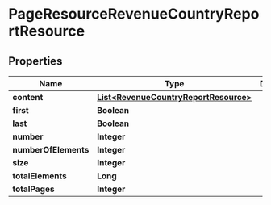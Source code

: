 
# PageResourceRevenueCountryReportResource

## Properties
Name | Type | Description | Notes
------------ | ------------- | ------------- | -------------
**content** | [**List&lt;RevenueCountryReportResource&gt;**](RevenueCountryReportResource.md) |  |  [optional]
**first** | **Boolean** |  |  [optional]
**last** | **Boolean** |  |  [optional]
**number** | **Integer** |  |  [optional]
**numberOfElements** | **Integer** |  |  [optional]
**size** | **Integer** |  |  [optional]
**totalElements** | **Long** |  |  [optional]
**totalPages** | **Integer** |  |  [optional]



